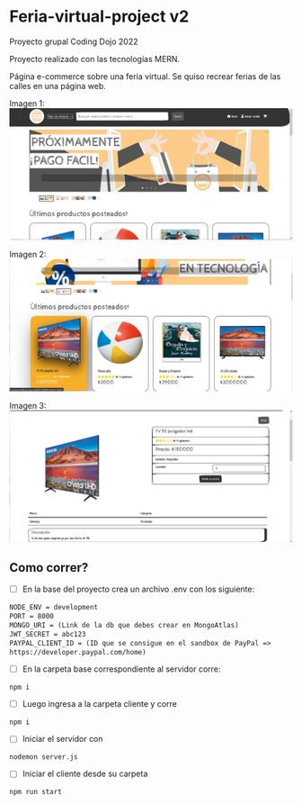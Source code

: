# Feria-virtual-project v2
Proyecto grupal Coding Dojo 2022 

Proyecto realizado con las tecnologías MERN.

Página e-commerce sobre una feria virtual. Se quiso recrear ferias de las calles en una página web.


Imagen 1:
![screenShot01](images/homepage.png)

Imagen 2:
![screenShot02](images/homepage2.png)

Imagen 3: 
![screenShot02](images/detailpage.png)


## Como correr?

-   [ ]  En la base del proyecto crea un archivo .env con los siguiente:

```
NODE_ENV = development
PORT = 8000
MONGO_URI = (Link de la db que debes crear en MongoAtlas)
JWT_SECRET = abc123
PAYPAL_CLIENT_ID = (ID que se consigue en el sandbox de PayPal => https://developer.paypal.com/home)

```
-   [ ]  En la carpeta base correspondiente al servidor corre:

```
npm i 
```

-   [ ] Luego ingresa a la carpeta cliente y corre
```
npm i
```

-   [ ] Iniciar el servidor con

```
nodemon server.js
```

-   [ ]  Iniciar el cliente desde su carpeta
```
npm run start 
``` 
